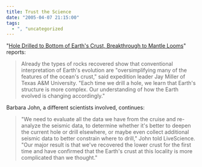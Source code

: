 ```yaml
---
title: Trust the Science
date: "2005-04-07 21:15:00"
tags:
  - ", "uncategorized
---
```

<p> "<a href="http://www.livescience.com/technology/050407_earth_drill.html">Hole
Drilled to Bottom of Earth's Crust, Breakthrough to Mantle Looms</a>"
reports:</p>

<blockquote>Already the types of rocks recovered show that
conventional interpretation of Earth's evolution are "oversimplifying
many of the features of the ocean's crust," said expedition leader
Jay Miller of Texas A&amp;M University. "Each time we drill a hole, we
learn that Earth's structure is more complex. Our understanding
of how the Earth evolved is changing accordingly."</blockquote>

<p>Barbara John, a different scientists involved, continues:</p>

<blockquote>"We need to evaluate all the data we have from the cruise
and re-analyze the seismic data, to determine whether it's better to
deepen the current hole or drill elsewhere, or maybe even collect
additional seismic data to better constrain where to drill," John
told LiveScience. "Our major result is that we've recovered the lower
crust for the first time and have confirmed that the Earth's crust
at this locality is more complicated than we thought."</blockquote>

